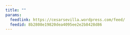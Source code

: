 ```yaml
---
title: ""
params:
  feedlink: https://cesarsevilla.wordpress.com/feed/
  feedid: 8b2808e19820dea4095ee2e2b8428d86
---
```

